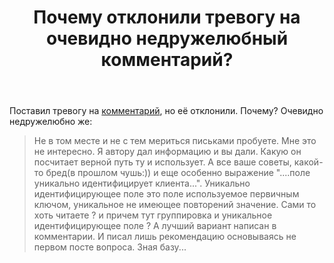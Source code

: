 ﻿---
title: "Почему отклонили тревогу на очевидно недружелюбный комментарий?"
se.owner.user_id: 532877
se.owner.display_name: "Зонтик"
se.owner.link: "https://ru.meta.stackoverflow.com/users/532877/%d0%97%d0%be%d0%bd%d1%82%d0%b8%d0%ba"
se.link: "https://ru.meta.stackoverflow.com/questions/13117/%d0%9f%d0%be%d1%87%d0%b5%d0%bc%d1%83-%d0%be%d1%82%d0%ba%d0%bb%d0%be%d0%bd%d0%b8%d0%bb%d0%b8-%d1%82%d1%80%d0%b5%d0%b2%d0%be%d0%b3%d1%83-%d0%bd%d0%b0-%d0%be%d1%87%d0%b5%d0%b2%d0%b8%d0%b4%d0%bd%d0%be-%d0%bd%d0%b5%d0%b4%d1%80%d1%83%d0%b6%d0%b5%d0%bb%d1%8e%d0%b1%d0%bd%d1%8b%d0%b9-%d0%ba%d0%be%d0%bc%d0%bc%d0%b5%d0%bd%d1%82%d0%b0%d1%80%d0%b8%d0%b9"
se.question_id: 13117
se.post_type: question
---
<p>Поставил тревогу на <a href="https://ru.stackoverflow.com/questions/413770/413773#comment415946_413773">комментарий</a>, но её отклонили. Почему? Очевидно недружелюбно же:</p>
<blockquote class="spoiler">
<p>Не в том месте и не с тем мериться письками пробуете. Мне это не интересно. Я автору дал информацию и вы дали. Какую он посчитает верной путь ту и использует. А все ваше советы, какой-то бред(в прошлом чушь:)) и еще особенно выражение &quot;....поле уникально идентифицирует клиента...&quot;. Уникально идентифицирующее поле это поле используемое первичным ключом, уникальное не имеющее повторений значение. Сами то хоть читаете ? и причем тут группировка и уникальное идентифицирующее поле ? А лучший вариант написан в комментарии. И писал лишь рекомендацию основываясь не первом посте вопроса. Зная базу...</p>
</blockquote>
